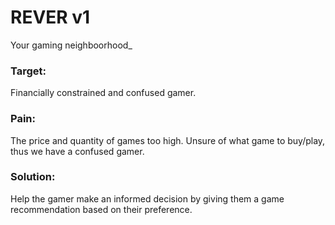 # REVER v1

Your gaming neighboorhood_

### Target:
Financially constrained and confused gamer.

### Pain:
The price and quantity of games too high. Unsure of what game to buy/play, thus we have a confused gamer.

### Solution:
Help the gamer make an informed decision by giving them a game recommendation based on their preference.
